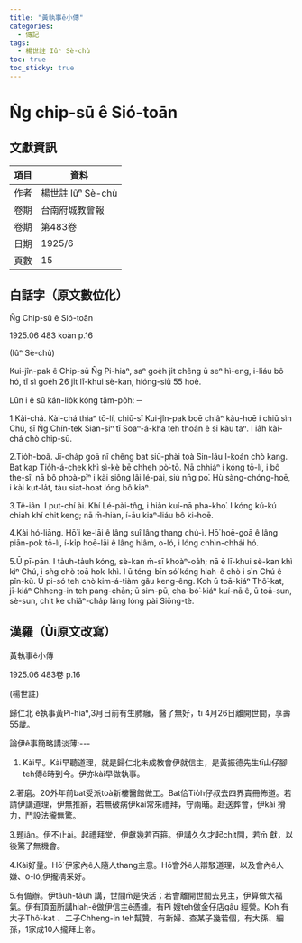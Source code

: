 ```yaml
---
title: "黃執事ê小傳"
categories:
  - 傳記
tags:
  - 楊世註 Iûⁿ Sè-chù
toc: true
toc_sticky: true
---
```


# N̂g chip-sū ê Sió-toān

## 文獻資訊

| 項目 | 資料 |
|---|---|
| 作者 | 楊世註 Iûⁿ Sè-chù |
| 卷期 | 台南府城教會報 |
| 卷期 | 第483卷 |
| 日期 | 1925/6 |
| 頁數 | 15 |

## 白話字（原文數位化）

N̂g Chip-sū ê Sió-toān

1925.06 483 koàn p.16

(Iûⁿ Sè-chù)

Kui-jîn-pak ê Chip-sū N̂g Pi-hiaⁿ, saⁿ goe̍h ji̍t chêng ū seⁿ hì-eng, i-liáu bô hó, tī sì goe̍h 26 ji̍t lī-khui sè-kan, hióng-siū 55 hoè.

Lūn i ê sū kán-lio̍k kóng tām-po̍h: ─

1.Kài-chá. Kài-chá thiaⁿ tō-lí, chiū-sī Kui-jîn-pak boē chiâⁿ kàu-hoē i chiū sìn Chú, sī Ńg Chín-tek Sian-siⁿ tī Soaⁿ-á-kha teh thoân ê sî kàu taⁿ. I ia̍h kài-chá chò chip-sū.

2.Tio̍h-boâ. Jī-cha̍p goā nî chêng bat siū-phài toà Sin-lâu I-koán chò kang. Bat kap Tio̍h-á-chek khì sì-kè bē chheh pò͘-tō. Nā chhiáⁿ i kóng tō-lí, i bô the-sî, nā bô phoà-pīⁿ i kài siông lâi lé-pài, siú nn̄g po͘. Hù sàng-chóng-hoē, i kài kut-la̍t, tàu siat-hoat lóng bô kiaⁿ.

3.Tê-iân. I put-chí ài. Khí Lé-pài-tn̂g, i hiàn kuí-nā pha-kho͘. I kóng kú-kú chiah khí chit keng; nā m̄-hiàn, í-āu kiaⁿ-liáu bô ki-hoē.

4.Kài hó-liāng. Hō͘ i ke-lāi ê lâng suî lâng thang chú-ì. Hō͘ hoē-goā ê lâng piān-pok tō-lí, í-ki̍p hoē-lāi ê lâng hiâm, o-ló, i lóng chhìn-chhái hó.

5.Ū pī-pān. I ta̍uh-ta̍uh kóng, sè-kan m̄-sī khoàⁿ-oa̍h; nā ē lī-khui sè-kan khì kìⁿ Chú, i sǹg chò toā hok-khì. I ū téng-bīn só͘ kóng hiah-ê chò i sìn Chú ê pîn-kù. Ū pi-só teh chò kim-á-tiàm gâu keng-êng. Koh ū toā-kiáⁿ Thô͘-kat, jī-kiáⁿ Chheng-in teh pang-chān; ū sim-pū, cha-bó͘-kiáⁿ kuí-nā ê, ū toā-sun, sè-sun, chi̍t ke chiâⁿ-cha̍p lâng lóng pài Siōng-tè.

## 漢羅（Ùi原文改寫）

黃執事ê小傳

1925.06 483卷 p.16

(楊世註)

歸仁北 ê執事黃Pi-hiaⁿ,3月日前有生肺癰，醫了無好，tī 4月26日離開世間，享壽55歲。

論伊ê事簡略講淡薄:---

1. Kài早。Kài早聽道理，就是歸仁北未成教會伊就信主，是黃振德先生tī山仔腳teh傳ê時到今。伊亦kài早做執事。

2.著磨。20外年前bat受派toà新樓醫館做工。Bat佮Tio̍h仔叔去四界賣冊佈道。若請伊講道理，伊無推辭，若無破病伊kài常來禮拜，守兩晡。赴送葬會，伊kài 搰力，鬥設法攏無驚。

3.題iân。伊不止ài。起禮拜堂，伊獻幾若百箍。伊講久久才起chit間，若m̄ 獻，以後驚了無機會。

4.Kài好量。Hō͘ 伊家內ê人隨人thang主意。Hō͘會外ê人辯駁道理，以及會內ê人嫌、o-ló,伊攏凊采好。

5.有備辦。伊ta̍uh-ta̍uh 講，世間m̄是快活；若會離開世間去見主，伊算做大福氣。伊有頂面所講hiah-ê做伊信主ê憑據。有Pi 嫂teh做金仔店gâu 經營。Koh 有大子Thô͘-kat 、二子Chheng-in teh幫贊，有新婦、查某子幾若個，有大孫、細孫，1家成10人攏拜上帝。
